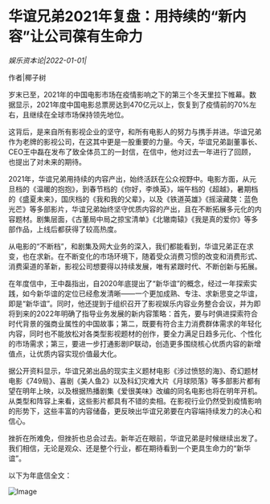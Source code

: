 # 华谊兄弟2021年复盘：用持续的“新内容”让公司葆有生命力

*娱乐资本论|2022-01-01|*

作者|椰子树

岁末已至，2021年的中国电影市场在疫情影响之下的第三个冬天里拉下帷幕。数据显示，2021年度中国电影总票房达到470亿元以上，恢复到了疫情前的70%左右，且继续在全球市场保持领先地位。

这背后，是来自所有影视企业的坚守，和所有电影人的努力与携手并进。华谊兄弟作为老牌的影视公司，在这其中更是一股重要的力量。今天，华谊兄弟副董事长、CEO王中磊在发布了致全体员工的一封信，在信中，他对过去一年进行了回顾，也提出了对未来的期待。

2021年，华谊兄弟用持续的内容产出，始终活跃在公众视野中。电影方面，从元旦档的《温暖的抱抱》，到春节档的《你好，李焕英》，端午档的《超越》，暑期档的《盛夏未来》，国庆档的《我和我的父辈》，以及《铁道英雄》《摇滚藏獒：蓝色光芒》等多部影片，华谊兄弟始终坚守优质内容的产出，且在不断拓展多元化的内容题材。剧集层面，《古董局中局之掠宝清单》《北辙南辕》《我是真的爱你》等多部作品，上线后都获得了较高热度。

从电影的“不断档”，和剧集及网大业务的深入，我们都能看到，华谊兄弟正在求变，也在求新。在不断变化的市场环境下，随着受众消费习惯的改变和消费形式、消费渠道的革新，影视公司想要得以持续发展，唯有紧跟时代、不断创新与拓展。

在年度信中，王中磊指出，自2020年底提出了“新华谊”的概念，经过一年探索实践，如今新华谊的定位已经愈发清晰——一个更加成熟、专注、求新思变之华谊，即是“新华谊”。同时，他还提到于组织召开了影视娱乐内容业务整合会议，并为即将到来的2022年明确了指导业务发展的新内容策略：首先，要与时俱进探索符合时代背景的强商业属性的中国故事；第二，既要有符合主力消费群体需求的年轻化内容，同时也不能放松对各类型影视题材的创作，要全力满足日趋多元化、个性化的市场需求；第三，要进一步打通影剧IP联动，创造更多围绕核心优质内容的新增值点，让优质内容实现价值最大化。

据公开资料显示，华谊兄弟出品的现实主义题材电影《涉过愤怒的海》、奇幻题材电影《749局》、喜剧《美人鱼2》以及科幻灾难大片《月球陨落》等多部影片都有望在明年上映，以及根据热播剧集《爱很美味》改编的同名电影也将在明年开机。从类型和阵容上来看，这些影片都具有不错的卖相。在影视行业仍然受到疫情影响的形势下，这些丰富的内容储备，更反映出华谊兄弟要在内容端持续发力的决心和信心。

挫折在所难免，但挫折也总会过去。新年近在眼前，华谊兄弟是时候继续出发了。我们相信，无论是观众、还是整个行业，都在期待看到一个更具生命力的“新华谊”。

以下为年底信全文：

![Image](https://p3.toutiaoimg.com/img/tos-cn-i-qvj2lq49k0/ba28d1b8f5924f8d9e2b143744624589~tplv-tt-shrink:640:0.image)

